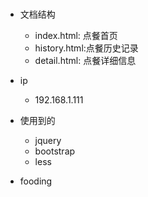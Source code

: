 ###
* 文档结构
  - index.html: 点餐首页
  - history.html:点餐历史记录
  - detail.html: 点餐详细信息

* ip
  - 192.168.1.111


* 使用到的
  - jquery
  - bootstrap
  - less

* fooding